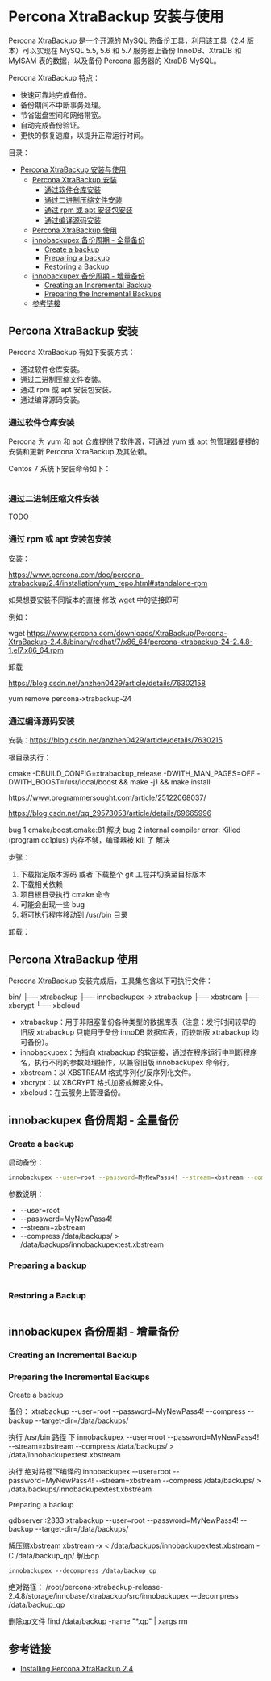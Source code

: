 # Percona XtraBackup 安装与使用

Percona XtraBackup 是一个开源的 MySQL 热备份工具，利用该工具（2.4 版本）可以实现在 MySQL 5.5, 5.6 和 5.7 服务器上备份 InnoDB、XtraDB 和 MyISAM 表的数据，以及备份 Percona 服务器的 XtraDB MySQL。

Percona XtraBackup 特点：

* 快速可靠地完成备份。
* 备份期间不中断事务处理。
* 节省磁盘空间和网络带宽。
* 自动完成备份验证。
* 更快的恢复速度，以提升正常运行时间。

目录：

- [Percona XtraBackup 安装与使用](#percona-xtrabackup-安装与使用)
  - [Percona XtraBackup 安装](#percona-xtrabackup-安装)
    - [通过软件仓库安装](#通过软件仓库安装)
    - [通过二进制压缩文件安装](#通过二进制压缩文件安装)
    - [通过 rpm 或 apt 安装包安装](#通过-rpm-或-apt-安装包安装)
    - [通过编译源码安装](#通过编译源码安装)
  - [Percona XtraBackup 使用](#percona-xtrabackup-使用)
  - [innobackupex 备份周期 - 全量备份](#innobackupex-备份周期---全量备份)
    - [Create a backup](#create-a-backup)
    - [Preparing a backup](#preparing-a-backup)
    - [Restoring a Backup](#restoring-a-backup)
  - [innobackupex 备份周期 - 增量备份](#innobackupex-备份周期---增量备份)
    - [Creating an Incremental Backup](#creating-an-incremental-backup)
    - [Preparing the Incremental Backups](#preparing-the-incremental-backups)
  - [参考链接](#参考链接)

## Percona XtraBackup 安装

Percona XtraBackup 有如下安装方式：

* 通过软件仓库安装。
* 通过二进制压缩文件安装。
* 通过 rpm 或 apt 安装包安装。
* 通过编译源码安装。

### 通过软件仓库安装

Percona 为 yum 和 apt 仓库提供了软件源，可通过 yum 或 apt 包管理器便捷的安装和更新 Percona XtraBackup 及其依赖。

Centos 7 系统下安装命令如下：

```bash

```

### 通过二进制压缩文件安装

TODO

### 通过 rpm 或 apt 安装包安装

安装：

https://www.percona.com/doc/percona-xtrabackup/2.4/installation/yum_repo.html#standalone-rpm

如果想要安装不同版本的直接 修改 wget 中的链接即可

例如：

wget https://www.percona.com/downloads/XtraBackup/Percona-XtraBackup-2.4.8/binary/redhat/7/x86_64/percona-xtrabackup-24-2.4.8-1.el7.x86_64.rpm

卸载

https://blog.csdn.net/anzhen0429/article/details/76302158

yum remove percona-xtrabackup-24

### 通过编译源码安装

安装：https://blog.csdn.net/anzhen0429/article/details/7630215

根目录执行：

cmake -DBUILD_CONFIG=xtrabackup_release -DWITH_MAN_PAGES=OFF -DWITH_BOOST=/usr/local/boost && make -j1 && make install


https://www.programmersought.com/article/25122068037/

https://blog.csdn.net/qq_29573053/article/details/69665996

bug 1 cmake/boost.cmake:81 解决
bug 2 internal compiler error: Killed (program cc1plus) 内存不够，编译器被 kill 了 解决

步骤：

1. 下载指定版本源码 或者 下载整个 git 工程并切换至目标版本
2. 下载相关依赖
3. 项目根目录执行 cmake 命令
4. 可能会出现一些 bug 
5. 将可执行程序移动到 /usr/bin 目录

卸载：

## Percona XtraBackup 使用

Percona XtraBackup 安装完成后，工具集包含以下可执行文件：

bin/
├── xtrabackup
├── innobackupex -> xtrabackup
├── xbstream
├── xbcrypt
└── xbcloud

* xtrabackup：用于非阻塞备份各种类型的数据库表（注意：发行时间较早的旧版 xtrabackup 只能用于备份 innoDB 数据库表，而较新版 xtrabackup 均可备份）。
* innobackupex：为指向 xtrabackup 的软链接，通过在程序运行中判断程序名，执行不同的参数处理操作，以兼容旧版 innobackupex 命令行。
* xbstream：以 XBSTREAM 格式序列化/反序列化文件。
* xbcrypt：以 XBCRYPT 格式加密或解密文件。
* xbcloud：在云服务上管理备份。

## innobackupex 备份周期 - 全量备份

### Create a backup

启动备份：

```bash
innobackupex --user=root --password=MyNewPass4! --stream=xbstream --compress /data/backups/ > /data/backups/innobackupextest.xbstream
```

参数说明：

* --user=root
* --password=MyNewPass4!
* --stream=xbstream
* --compress /data/backups/ > /data/backups/innobackupextest.xbstream

### Preparing a backup

```bash

```

### Restoring a Backup

```bash

```

## innobackupex 备份周期 - 增量备份

### Creating an Incremental Backup

### Preparing the Incremental Backups

Create a backup

备份：
xtrabackup --user=root --password=MyNewPass4! --compress --backup --target-dir=/data/backups/

执行 /usr/bin 路径 下
innobackupex --user=root --password=MyNewPass4! --stream=xbstream --compress /data/backups/ > /data/innobackupextest.xbstream

执行 绝对路径下编译的
innobackupex --user=root --password=MyNewPass4! --stream=xbstream --compress /data/backups/ > /data/backups/innobackupextest.xbstream

Preparing a backup

gdbserver :2333 xtrabackup --user=root --password=MyNewPass4! --backup --target-dir=/data/backups/


解压缩xbstream
xbstream -x < /data/backups/innobackupextest.xbstream -C /data/backup_qp/
解压qp

```
innobackupex --decompress /data/backup_qp

```

绝对路径：
/root/percona-xtrabackup-release-2.4.8/storage/innobase/xtrabackup/src/innobackupex --decompress /data/backup_qp

删除qp文件
find /data/backup -name "*.qp" | xargs rm

## 参考链接

* [Installing Percona XtraBackup 2.4](https://www.percona.com/doc/percona-xtrabackup/2.4/installation.html#installing-from-binaries)
